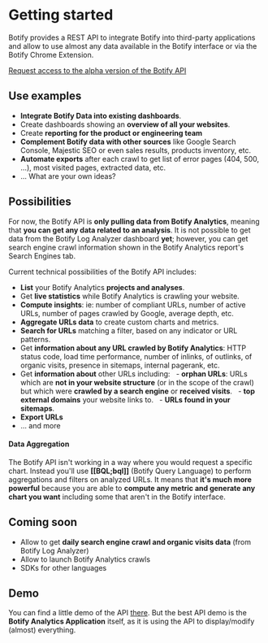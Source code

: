 # Getting started

Botify provides a REST API to integrate Botify into third-party applications and allow to use almost any data available in the Botify interface or via the Botify Chrome Extension.

<a href="https://docs.google.com/forms/d/1T6D588024flDKHS6q_IMlVMS-q8rmRvgzBIc8EZdyDo/viewform" class="inscription-button" target="_blank">Request access to the alpha version of the Botify API</a>

## Use examples
- **Integrate Botify Data into existing dashboards**.
- Create dashboards showing an **overview of all your websites**.
- Create **reporting for the product or engineering team**
- **Complement Botify data with other sources** like Google Search Console, Majestic SEO or even sales results, products inventory, etc.
- **Automate exports** after each crawl to get list of error pages (404, 500, ...), most visited pages, extracted data, etc.
- ... What are your own ideas?

## Possibilities
For now, the Botify API is **only pulling data from Botify Analytics**, meaning that **you can get any data related to an analysis**.
It is not possible to get data from the Botify Log Analyzer dashboard **yet**; however, you can get search engine crawl information shown in the Botify Analytics report's Search Engines tab.

Current technical possibilities of the Botify API includes:
- **List** your Botify Analytics **projects and analyses**.
- Get **live statistics** while Botify Analytics is crawling your website.
- **Compute insights**: ie: number of compliant URLs, number of active URLs, number of pages crawled by Google, average depth, etc.
- **Aggregate URLs data** to create custom charts and metrics.
- **Search for URLs** matching a filter, based on any indicator or URL patterns.
- Get **information about any URL crawled by Botify Analytics**: HTTP status code, load  time performance, number of inlinks, of outlinks, of organic visits, presence in sitemaps, internal pagerank, etc.
- Get **information about** other URLs including:
&nbsp;&nbsp;- **orphan URLs**: URLs which are **not in your website structure** (or in the scope of the crawl) but which were **crawled by a search engine** or **received visits**.
&nbsp;&nbsp;- **top external domains** your website links to.
&nbsp;&nbsp;- **URLs found in your sitemaps**.
- **Export URLs**
- ... and more

#### Data Aggregation
The Botify API isn't working in a way where you would request a specific chart. Instead you'll use **[[BQL;bql]]** (Botify Query Language) to perform aggregations and filters on analyzed URLs.
It means that **it's much more powerful** because you are able to **compute any metric and generate any chart you want** including some that aren't in the Botify interface.

## Coming soon
- Allow to get **daily search engine crawl and organic visits data** (from Botify Log Analyzer)
- Allow to launch Botify Analytics crawls
- SDKs for other languages


## Demo
You can find a little demo of the API [there](https://jsfiddle.net/8k20pbua/12/).
But the best API demo is the **Botify Analytics Application** itself, as it is using the API to display/modify (almost) everything.
